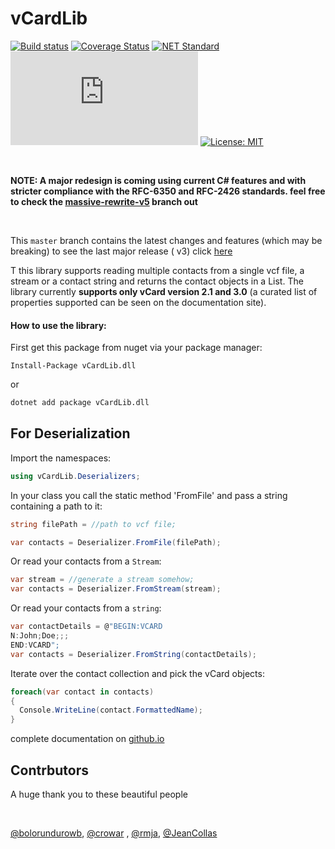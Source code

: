 # vCardLib

[![Build status](https://ci.appveyor.com/api/projects/status/3olgly7hvi6vfnsu?svg=true)](https://ci.appveyor.com/project/BolorunduroWinnerTimothy/vcf-reader)  [![Coverage Status](https://coveralls.io/repos/github/bolorundurowb/vCardLib/badge.svg?branch=master)](https://coveralls.io/github/bolorundurowb/vCardLib?branch=master)    [![NET Standard](https://img.shields.io/badge/netstandard-2.0-ff66b6.svg)]() [![NuGet Badge](https://buildstats.info/nuget/vcardlib.dll)](https://www.nuget.org/packages/vCardLib.dll) [![License: MIT](https://img.shields.io/badge/License-MIT-yellow.svg)](LICENSE)

<br/>

**NOTE: A major redesign is coming using current C# features and with stricter compliance with the RFC-6350 and RFC-2426
standards. feel free to check
the [massive-rewrite-v5](https://github.com/bolorundurowb/vCardLib/tree/feature/massive-rewrite-v5) branch out**

<br/>

This `master` branch contains the latest changes and features (which may be breaking)  to see the last major release (
v3) click [here](https://github.com/bolorundurowb/vCardLib/tree/v3)

T this library supports reading multiple contacts from a single vcf file, a stream or a contact string and returns the
contact objects in a List. The library currently **supports only vCard version 2.1 and 3.0** (a curated list of
properties supported can be seen on the documentation site).

#### How to use the library:

First get this package from nuget via your package manager:

```
Install-Package vCardLib.dll
```

or

```bash
dotnet add package vCardLib.dll
```

## For Deserialization

Import the namespaces:

```csharp
using vCardLib.Deserializers;
```

In your class you call the static method 'FromFile' and pass a string containing a path to it:

```csharp
string filePath = //path to vcf file;

var contacts = Deserializer.FromFile(filePath);
```

Or read your contacts from a `Stream`:

 ```csharp
var stream = //generate a stream somehow;
var contacts = Deserializer.FromStream(stream);
 ```

Or read your contacts from a `string`:

 ```csharp
var contactDetails = @"BEGIN:VCARD
N:John;Doe;;;
END:VCARD";
var contacts = Deserializer.FromString(contactDetails);
 ```

Iterate over the contact collection and pick the vCard objects:

```csharp
foreach(var contact in contacts)
{
  Console.WriteLine(contact.FormattedName);
}
```

complete documentation on [github.io](http://bolorundurowb.github.io/vCardLib/)

## Contrbutors

A huge thank you to these beautiful people

<br/>

[@bolorundurowb](https://github.com/bolorundurowb), [@crowar](https://github.com/crowar)
, [@rmja](https://github.com/rmja), [@JeanCollas](https://github.com/JeanCollas)
